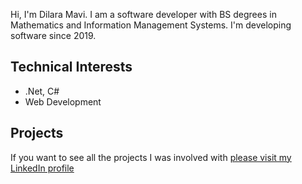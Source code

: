 Hi, I'm Dilara Mavi. I am a software developer with BS degrees in Mathematics and Information Management Systems. I'm developing software since 2019.

## Technical Interests
- .Net, C#
- Web Development

## Projects
If you want to see all the projects I was involved with [please visit my LinkedIn profile](https://www.linkedin.com/in/dilaramavi/)
